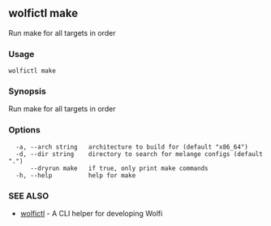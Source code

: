 ## wolfictl make

Run make for all targets in order

### Usage

```
wolfictl make
```

### Synopsis

Run make for all targets in order

### Options

```
  -a, --arch string   architecture to build for (default "x86_64")
  -d, --dir string    directory to search for melange configs (default ".")
      --dryrun make   if true, only print make commands
  -h, --help          help for make
```

### SEE ALSO

* [wolfictl](wolfictl.md)	 - A CLI helper for developing Wolfi

